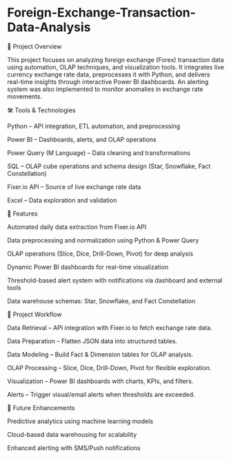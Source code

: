 # Foreign-Exchange-Transaction-Data-Analysis
📌 Project Overview

This project focuses on analyzing foreign exchange (Forex) transaction data using automation, OLAP techniques, and visualization tools. It integrates live currency exchange rate data, preprocesses it with Python, and delivers real-time insights through interactive Power BI dashboards. An alerting system was also implemented to monitor anomalies in exchange rate movements.

🛠 Tools & Technologies

Python – API integration, ETL automation, and preprocessing

Power BI – Dashboards, alerts, and OLAP operations

Power Query (M Language) – Data cleaning and transformations

SQL – OLAP cube operations and schema design (Star, Snowflake, Fact Constellation)

Fixer.io API – Source of live exchange rate data

Excel – Data exploration and validation

🎯 Features

Automated daily data extraction from Fixer.io API

Data preprocessing and normalization using Python & Power Query

OLAP operations (Slice, Dice, Drill-Down, Pivot) for deep analysis

Dynamic Power BI dashboards for real-time visualization

Threshold-based alert system with notifications via dashboard and external tools

Data warehouse schemas: Star, Snowflake, and Fact Constellation

📂 Project Workflow

Data Retrieval – API integration with Fixer.io to fetch exchange rate data.

Data Preparation – Flatten JSON data into structured tables.

Data Modeling – Build Fact & Dimension tables for OLAP analysis.

OLAP Processing – Slice, Dice, Drill-Down, Pivot for flexible exploration.

Visualization – Power BI dashboards with charts, KPIs, and filters.

Alerts – Trigger visual/email alerts when thresholds are exceeded.

🚀 Future Enhancements

Predictive analytics using machine learning models

Cloud-based data warehousing for scalability

Enhanced alerting with SMS/Push notifications
